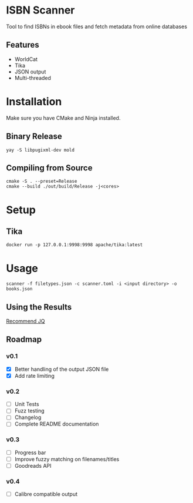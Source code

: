 # ISBN Scanner
Tool to find ISBNs in ebook files and fetch metadata from online databases

## Features

* WorldCat
* Tika
* JSON output
* Multi-threaded

# Installation

Make sure you have CMake and Ninja installed.

## Binary Release

```shell
yay -S libpugixml-dev mold
```

## Compiling from Source

```shell
cmake -S . --preset=Release
cmake --build ./out/build/Release -j<cores>
```

# Setup

## Tika

```shell
docker run -p 127.0.0.1:9998:9998 apache/tika:latest
```

# Usage

```shell
scanner -f filetypes.json -c scanner.toml -i <input directory> -o books.json
```

## Using the Results

[Recommend JQ](https://github.com/stedolan/jq)

## Roadmap

### v0.1
* [x] Better handling of the output JSON file
* [x] Add rate limiting

### v0.2
* [ ] Unit Tests
* [ ] Fuzz testing
* [ ] Changelog
* [ ] Complete README documentation

### v0.3
* [ ] Progress bar
* [ ] Improve fuzzy matching on filenames/titles
* [ ] Goodreads API

### v0.4
* [ ] Calibre compatible output
